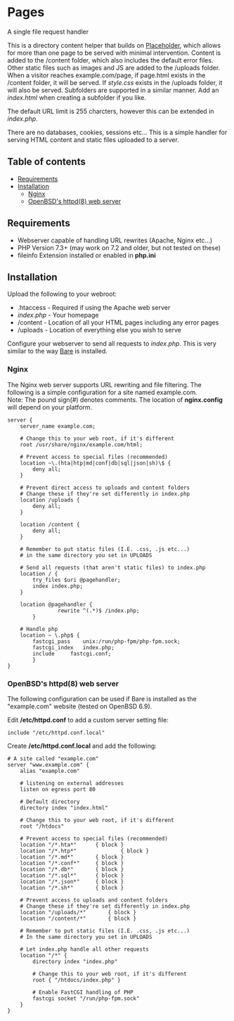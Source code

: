 # Pages
A single file request handler

This is a directory content helper that builds on [Placeholder](https://github.com/cypnk/Placeholder), which allows for more than one page to be served with minimal intervention. Content is added to the /content folder, which also includes the default error files. Other static files such as images and JS are added to the /uploads folder. When a visitor reaches example.com/page, if page.html exists in the /content folder, it will be served. If *style.css* exists in the /uploads folder, it will also be served. Subfolders are supported in a similar manner. Add an *index.html* when creating a subfolder if you like.

The default URL limit is 255 charcters, however this can be extended in *index.php*.

There are no databases, cookies, sessions etc... This is a simple handler for serving HTML content and static files uploaded to a server.

## Table of contents
* [Requirements](#requirements)
* [Installation](#installation)
  * [Nginx](#nginx)
  * [OpenBSD's httpd(8) web server](#openbsds-httpd8-web-server)

## Requirements
* Webserver capable of handling URL rewrites (Apache, Nginx etc...)
* PHP Version 7.3+ (may work on 7.2 and older, but not tested on these)
* fileinfo Extension installed or enabled in **php.ini**

## Installation
Upload the following to your webroot:
* .htaccess - Required if using the Apache web server
* *index.php* - Your homepage
* /content - Location of all your HTML pages including any error pages
* /uploads - Location of everything else you wish to serve

Configure your webserver to send all requests to *index.php*. This is very similar to the way [Bare](https://github.com/cypnk/Bare#installation) is installed.

### Nginx

The Nginx web server supports URL rewriting and file filtering. The following is a simple configuration for a site named example.com.  
Note: The pound sign(#) denotes comments. The location of **nginx.config** will depend on your platform.
```
server {
	server_name example.com;
	
	# Change this to your web root, if it's different
	root /usr/share/nginx/example.com/html;
	
	# Prevent access to special files (recommended)
	location ~\.(hta|htp|md|conf|db|sql|json|sh)\$ {
		deny all;
	}
	
	# Prevent direct access to uploads and content folders
	# Change these if they're set differently in index.php
	location /uploads {
		deny all;
	}
	
	location /content {
		deny all;
	}
	
	# Remember to put static files (I.E. .css, .js etc...)
	# in the same directory you set in UPLOADS
	
	# Send all requests (that aren't static files) to index.php
	location / {
		try_files $uri @pagehandler;
		index index.php;
	}
	
	location @pagehandler {
                rewrite ^(.*)$ /index.php;
        }
	
	# Handle php
	location ~ \.php$ {
		fastcgi_pass	unix:/run/php-fpm/php-fpm.sock;
		fastcgi_index	index.php;
		include		fastcgi.conf;
        }
}
```

### OpenBSD's httpd(8) web server

The following configuration can be used if Bare is installed as the "example.com" website (tested on OpenBSD 6.9).

Edit **/etc/httpd.conf** to add a custom server setting file:
```
include "/etc/httpd.conf.local"
```

Create **/etc/httpd.conf.local** and add the following:
```
# A site called "example.com" 
server "www.example.com" {
	alias "example.com"
  
	# listening on external addresses
	listen on egress port 80
	
	# Default directory
	directory index "index.html"
  
	# Change this to your web root, if it's different
	root "/htdocs"
  
	# Prevent access to special files (recommended)
	location "/*.hta*"		{ block }
	location "/*.htp*"              { block }
	location "/*.md*"		{ block }
	location "/*.conf*"		{ block }
	location "/*.db*"		{ block }
	location "/*.sql*"		{ block }
	location "/*.json*"		{ block }
	location "/*.sh*"		{ block }
	
	# Prevent access to uploads and content folders
	# Change these if they're set differently in index.php
	location "/uploads/*"		{ block }
	location "/content/*"		{ block }
	
	# Remember to put static files (I.E. .css, .js etc...)
	# In the same directory you set in UPLOADS
	
	# Let index.php handle all other requests
	location "/*" {
		directory index "index.php"
		
		# Change this to your web root, if it's different
		root { "/htdocs/index.php" }
		
		# Enable FastCGI handling of PHP
		fastcgi socket "/run/php-fpm.sock"
	}
}
``` 
